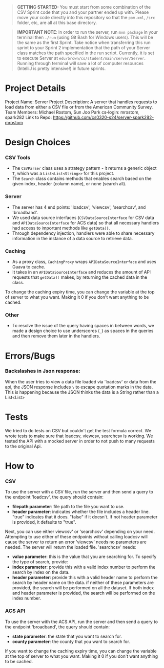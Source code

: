 > **GETTING STARTED:** You must start from some combination of the CSV Sprint code that you and your partner ended up with. Please move your code directly into this repository so that the `pom.xml`, `/src` folder, etc, are all at this base directory.

> **IMPORTANT NOTE**: In order to run the server, run `mvn package` in your terminal then `./run` (using Git Bash for Windows users). This will be the same as the first Sprint. Take notice when transferring this run sprint to your Sprint 2 implementation that the path of your Server class matches the path specified in the run script. Currently, it is set to execute Server at `edu/brown/cs/student/main/server/Server`. Running through terminal will save a lot of computer resources (IntelliJ is pretty intensive!) in future sprints.

# Project Details
Project Name: Server
Project Description: 
A server that handles requests to load data from either a CSV file or from the American Community Survey.
Team Members: Michael Rostom, Sun Joo Park
cs-login: mrostom, spark282
Link to Repo: https://github.com/cs0320-s24/server-spark282-mrostom

# Design Choices
### CSV Tools
- The `CSVParser` class uses a strategy pattern - it returns a generic object `T`, which was a `List<List<String>>` for this project.
- The `Search` class contains methods that enables search based on the given index, header (column name), or none (search all).


### Server
- The server has 4 end points: 'loadcsv', 'viewcsv', 'searchcsv', and 'broadband'. 
- We used data source interfaces (`CSVDataSourceInterface` for CSV data and `APIDataSourceInterface` for ACS data) so that all necessary handlers had access to important methods like `getData()`. 
- Through dependency injection, handlers were able to share necessary information in the instance of a data source to retrieve data.

### Caching
- As a proxy class, `CachingProxy` wraps `APIDataSourceInterface` and uses Guava to cache.
- It takes in an `APIDataSourceInterface` and reduces the amount of API requests that `getData()` makes, by returning the cached data in the class.

To change the caching expiry time, you can change the variable at the top of server to what you want. Making it 0 if you don't want anything to be cached.
### Other
- To resolve the issue of the query having spaces in between words, we made a design choice to use underscores (`_`) as spaces in the queries and then remove them later in the handlers.

# Errors/Bugs
### Backslashes in Json response: 
When the user tries to view a data file loaded via 'loadcsv' or data from the api, the JSON response includes `\` to escape quotation marks in the data.
This is happening because the JSON thinks the data is a String rather than a List<List<String>>
# Tests
We tried to do tests on CSV but couldn't get the test formula correct. We wrote tests to make sure that loadcsv, viewcsv, searchcsv is working.
We tested the API with a mocked server in order to not push to many requests to the original Api.
# How to
### CSV
To use the server with a CSV file, run the server and then send a query to the endpoint 'loadcsv', the query should contain:
- **filepath parameter**: file path to the file you want to use.
- **header parameter**: indicates whether the file includes a header line. "true" indicates that it does. "false" if it doesn't.
  If not header parameter is provided, it defaults to "true".

Next, you can use either viewcsv' or 'searchcsv' depending on your need. Attempting to use either of these endpoints without calling loadcsv will cause the server to return an error
'viewcsv' needs no parameters are needed. The server will return the loaded file.
'searchcsv' needs:
- **value parameter**: this is the value that you are searching for.
  To specify the type of search, provide:
- **index parameter**: provide this with a valid index number to perform the search by index on the data.
- **header parameter**: provide this with a valid header name to perform the search by header name on the data.
  if neither of these parameters are provided, the search will be performed on all the dataset.
  If both index and header parameter is provided, the search will be performed on the index number.

### ACS API
To use the server with the ACS API, run the server and then send a query to the endpoint 'broadband', the query should contain:
- **state parameter**: the state that you want to search for.
- **county parameter**: the county that you want to search for.

If you want to change the caching expiry time, you can change the variable at the top of server to what you want. Making it 0 if you don't want anything to be cached.
